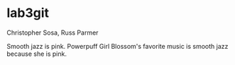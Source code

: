 lab3git
=======

Christopher Sosa, Russ Parmer

Smooth jazz is pink.
Powerpuff Girl Blossom's favorite music is smooth jazz because she is pink.